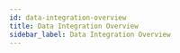 ```yaml
---
id: data-integration-overview
title: Data Integration Overview
sidebar_label: Data Integration Overview
---
```

